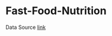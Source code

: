 # Fast-Food-Nutrition
Data Source [link](https://www.kaggle.com/datasets/ulrikthygepedersen/fastfood-nutrition)
